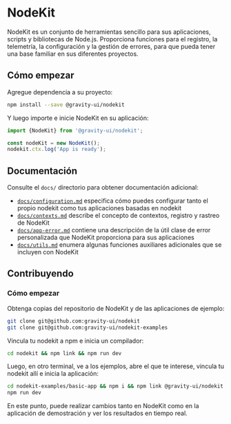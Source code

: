 # NodeKit

NodeKit es un conjunto de herramientas sencillo para sus aplicaciones, scripts y bibliotecas de Node.js. Proporciona funciones para el registro, la telemetría, la configuración y la gestión de errores, para que pueda tener una base familiar en sus diferentes proyectos.

## Cómo empezar

Agregue dependencia a su proyecto:

```bash
npm install --save @gravity-ui/nodekit
```

Y luego importe e inicie NodeKit en su aplicación:

```typescript
import {NodeKit} from '@gravity-ui/nodekit';

const nodeKit = new NodeKit();
nodekit.ctx.log('App is ready');
```

## Documentación

Consulte el `docs/` directorio para obtener documentación adicional:

- [`docs/configuration.md`](https://github.com/gravity-ui/nodekit/blob/main/docs/configuration.md) especifica cómo puedes configurar tanto el propio nodekit como tus aplicaciones basadas en nodekit
- [`docs/contexts.md`](https://github.com/gravity-ui/nodekit/blob/main/docs/contexts.md) describe el concepto de contextos, registro y rastreo de NodeKit
- [`docs/app-error.md`](https://github.com/gravity-ui/nodekit/blob/main/docs/app-error.md) contiene una descripción de la útil clase de error personalizada que NodeKit proporciona para sus aplicaciones
- [`docs/utils.md`](https://github.com/gravity-ui/nodekit/blob/main/docs/utils.md) enumera algunas funciones auxiliares adicionales que se incluyen con NodeKit

## Contribuyendo

### Cómo empezar

Obtenga copias del repositorio de NodeKit y de las aplicaciones de ejemplo:

```bash
git clone git@github.com:gravity-ui/nodekit
git clone git@github.com:gravity-ui/nodekit-examples
```

Vincula tu nodekit a npm e inicia un compilador:

```bash
cd nodekit && npm link && npm run dev
```

Luego, en otro terminal, ve a los ejemplos, abre el que te interese, vincula tu nodekit allí e inicia la aplicación:

```bash
cd nodekit-examples/basic-app && npm i && npm link @gravity-ui/nodekit
npm run dev
```

En este punto, puede realizar cambios tanto en NodeKit como en la aplicación de demostración y ver los resultados en tiempo real.
